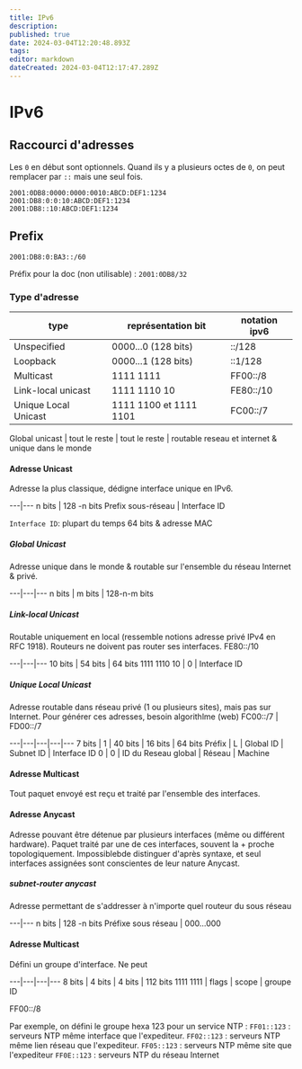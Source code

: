 ```yaml
---
title: IPv6
description: 
published: true
date: 2024-03-04T12:20:48.893Z
tags: 
editor: markdown
dateCreated: 2024-03-04T12:17:47.289Z
---
```


# IPv6

## Raccourci d'adresses

Les `0` en début sont optionnels.
Quand ils y a plusieurs octes de `0`, on peut remplacer par `::` mais une seul fois.

```
2001:0DB8:0000:0000:0010:ABCD:DEF1:1234
2001:DB8:0:0:10:ABCD:DEF1:1234
2001:DB8::10:ABCD:DEF1:1234
```

## Prefix
```
2001:DB8:0:BA3::/60
```

Préfix pour la doc (non utilisable) : `2001:0DB8/32`

### Type d'adresse

type | représentation bit | notation ipv6
---|---|---
Unspecified | 0000...0 (128 bits) | ::/128 |
Loopback | 0000...1 (128 bits) | ::1/128 |
Multicast | 1111 1111 | FF00::/8 |
Link-local unicast | 1111 1110 10 | FE80::/10 |
Unique Local Unicast | 1111 1100 et 1111 1101 | FC00::/7 |

Global unicast | tout le reste | tout le reste | routable reseau et internet & unique dans le monde

#### Adresse Unicast

Adresse la plus classique, dédigne interface unique en IPv6.

---|---
n bits | 128 -n bits
Prefix sous-réseau | Interface ID

`Interface ID`: plupart du temps 64 bits & adresse MAC

##### Global Unicast

Adresse unique dans le monde & routable sur l'ensemble du réseau Internet & privé.

---|---|---
n bits | m bits | 128-n-m bits

##### Link-local Unicast

Routable uniquement en local (ressemble notions adresse privé IPv4 en RFC 1918).
Routeurs ne doivent pas router ses interfaces.
FE80::/10

---|---|---
10 bits | 54 bits | 64 bits
1111 1110 10 | 0 | Interface ID

##### Unique Local Unicast
Adresse routable dans réseau privé (1 ou plusieurs sites), mais pas sur Internet.
Pour générer ces adresses, besoin algorithlme (web)
FC00::/7 | FD00::/7

---|---|---|---|---
7 bits | 1 | 40 bits | 16 bits | 64 bits
Préfix | L | Global ID | Subnet ID | Interface ID
0 | 0 | ID du Reseau global | Réseau | Machine

#### Adresse Multicast

Tout paquet envoyé est reçu et traité par l'ensemble des interfaces.

#### Adresse Anycast

Adresse pouvant être détenue par plusieurs interfaces (même ou différent hardware). Paquet traité par une de ces interfaces, souvent la + proche topologiquement.
Impossiblebde distinguer d'après syntaxe, et seul interfaces assignées sont conscientes de leur nature Anycast.

##### subnet-router anycast

Adresse permettant de s'addresser à n'importe quel routeur du sous réseau

---|---
n bits | 128 -n bits
Préfixe sous réseau | 000...000

#### Adresse Multicast
Défini un groupe d'interface. Ne peut 

---|---|---|---
8 bits | 4 bits | 4 bits | 112 bits
1111 1111 | flags | scope | groupe ID

FF00::/8

Par exemple, on défini le groupe hexa 123 pour un service NTP :
`FF01::123` : serveurs NTP même interface que l'expediteur.
`FF02::123` : serveurs NTP même lien réseau que l'expediteur.
`FF05::123` : serveurs NTP même site que l'expediteur
`FF0E::123` : serveurs NTP du réseau Internet
